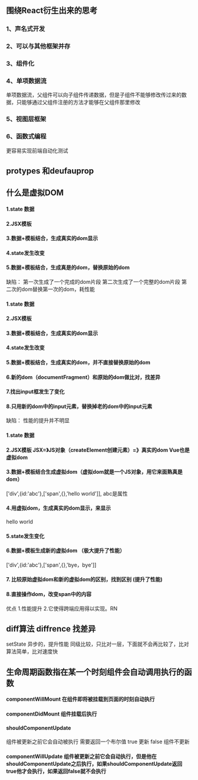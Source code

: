 ## 围绕React衍生出来的思考
### 1、声名式开发
### 2、可以与其他框架并存
### 3、组件化
### 4、单项数据流
单项数据流，父组件可以向子组件传递数据，但是子组件不能够修改传过来的数据，只能够通过父组件注册的方法才能够在父组件那里修改
### 5、视图层框架
### 6、函数式编程
更容易实现前端自动化测试

## protypes 和deufauprop

## 什么是虚拟DOM
#### 1.state 数据
#### 2.JSX模板
#### 3.数据+模板结合，生成真实的dom显示
#### 4.state发生改变
#### 5.数据+模板结合，生成真是的dom，替换原始的dom

缺陷：
第一次生成了一个完成的dom片段
第二次生成了一个完整的dom片段
第二次的dom替换第一次的dom，耗性能

#### 1.state 数据
#### 2.JSX模板
#### 3.数据+模板结合，生成真实的dom显示
#### 4.state发生改变
#### 5.数据+模板结合，生成真实的dom，并不直接替换原始的dom
#### 6.新的dom（documentFragment）和原始的dom做比对，找差异
#### 7.找出input框发生了变化
#### 8.只用新的dom中的input元素，替换掉老的dom中的input元素

缺陷：
性能的提升并不明显


#### 1.state 数据
#### 2.JSX模板  JSX=》JS对象（createElement创建元素）=》真实的dom  Vue也是虚拟dom

#### 3.数据+模板结合生成虚拟dom（虚拟dom就是一个JS对象，用它来面熟真是dom）
['div',{id:'abc'},['span',{},'hello world']], abc是属性

#### 4.用虚拟dom，生成真实的dom显示，来显示
<div><span>hello world</span></div>

#### 5.state发生变化
#### 6.数据+模板生成新的虚拟dom （极大提升了性能）
['div',{id:'abc'},['span',{},'bye，bye']]
#### 7. 比较原始虚拟dom和新的虚拟dom的区别，找到区别 (提升了性能)
#### 8.直接操作dom，改变span中的内容

优点 1.性能提升
2.它使得跨端应用得以实现。RN

## diff算法 diffrence 找差异
setState 异步的，提升性能
同级比较，只比对一层，下面就不会再比较了，比对算法简单，比对速度快



## 生命周期函数指在某一个时刻组件会自动调用执行的函数
#### componentWillMount 在组件即将被挂载到页面的时刻自动执行
#### componentDidMount 组件挂载后执行

#### shouldComponentUpdate
组件被更新之前它会自动被执行 需要返回一个布尔值 true 更新 false 组件不更新

#### componentWillUpdate 组件被更新之前它会自动执行，但是他在shouldComponentUpdate之后执行，如果shouldComponentUpdate返回true他才会执行，如果返回false就不会执行














